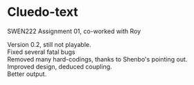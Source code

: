 # Cluedo-text
SWEN222 Assignment 01, co-worked with Roy

Version 0.2, still not playable.   
Fixed several fatal bugs   
Removed many hard-codings, thanks to Shenbo's pointing out.   
Improved design, deduced coupling.   
Better output.   
